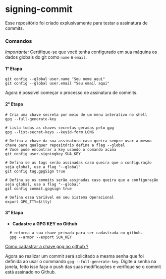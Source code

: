 # signing-commit

Esse repositório foi criado explusivamente para testar a assinatura de commits.


### Comandos

*Importante:* Certifique-se que você tenha configurado em sua máquina os dados globais do git como `nome` e `email`.

#### 1° Etapa
```shell
git config --global user.name "Seu nome aqui"
git config --global user.email "Seu email aqui"
```

Agora é possível começar o processo de assinatura de commits.

#### 2° Etapa

```shell
# Cria uma chave secreta por meio de um menu interativo no shell
gpg --full-generate-key

# Lista todas as chaves secretas geradas pelo gpg
gpg --list-secret-keys --keyid-form LONG

# Defina a chave da sua assinatura caso queira sempre usar a mesma chave para qualquer repositório defina a flag --global
# Você pode encontrar a key usando o comando acima
git config user.signingkey SUA_KEY

# Defina se as tags serão assinadas caso queira que a configuração seja global, use a flag "--global"
git config tag.gpgSign true

# Defina se os commits serão assinadas caso queira que a configuração seja global, use a flag "--global"
git config commit.gpgsign true

# Defina essa Variável em seu Sistema Operacional
export GPG_TTY=$(tty)
```
#### 3° Etapa
- **Cadastre a GPG KEY no Github**
```shell
  # retorna a sua chave privada para ser cadastrada no github.
  gpg --armor --export SUA_KEY
```
[Como cadastrar a chave gpg no github ?](https://docs.github.com/en/enterprise-server@3.5/authentication/managing-commit-signature-verification/adding-a-gpg-key-to-your-github-account)
 
 
Agora ao realizar um commit será solicitado a mesma senha que foi definida ao usar  o commando `gpg --full-generate-key`. Digite a senha na janela, feito isso faça o push das suas modificações e verifique se o commit está assinado no Github.

